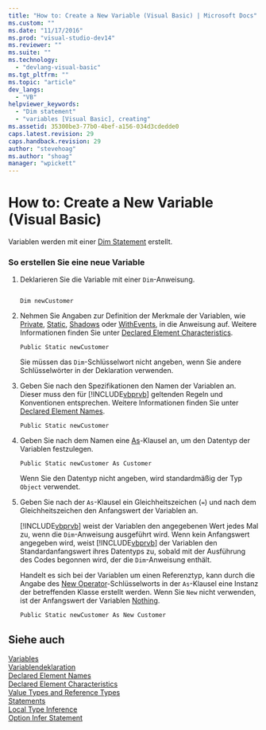 ```yaml
---
title: "How to: Create a New Variable (Visual Basic) | Microsoft Docs"
ms.custom: ""
ms.date: "11/17/2016"
ms.prod: "visual-studio-dev14"
ms.reviewer: ""
ms.suite: ""
ms.technology: 
  - "devlang-visual-basic"
ms.tgt_pltfrm: ""
ms.topic: "article"
dev_langs: 
  - "VB"
helpviewer_keywords: 
  - "Dim statement"
  - "variables [Visual Basic], creating"
ms.assetid: 35300be3-77b0-4bef-a156-034d3cdedde0
caps.latest.revision: 29
caps.handback.revision: 29
author: "stevehoag"
ms.author: "shoag"
manager: "wpickett"
---
```

# How to: Create a New Variable (Visual Basic)
Variablen werden mit einer [Dim Statement](../../../../visual-basic/language-reference/statements/dim-statement.md) erstellt.  
  
### So erstellen Sie eine neue Variable  
  
1.  Deklarieren Sie die Variable mit einer `Dim`\-Anweisung.  
  
    ```  
  
    Dim newCustomer  
    ```  
  
2.  Nehmen Sie Angaben zur Definition der Merkmale der Variablen, wie [Private](../../../../visual-basic/language-reference/modifiers/private.md), [Static](../../../../visual-basic/language-reference/modifiers/static.md), [Shadows](../../../../visual-basic/language-reference/modifiers/shadows.md) oder [WithEvents](../../../../visual-basic/language-reference/modifiers/withevents.md), in die Anweisung auf.  Weitere Informationen finden Sie unter [Declared Element Characteristics](../../../../visual-basic/programming-guide/language-features/declared-elements/declared-element-characteristics.md).  
  
    ```  
    Public Static newCustomer  
    ```  
  
     Sie müssen das `Dim`\-Schlüsselwort nicht angeben, wenn Sie andere Schlüsselwörter in der Deklaration verwenden.  
  
3.  Geben Sie nach den Spezifikationen den Namen der Variablen an. Dieser muss den für [!INCLUDE[vbprvb](../../../../csharp/programming-guide/concepts/linq/includes/vbprvb_md.md)] geltenden Regeln und Konventionen entsprechen.  Weitere Informationen finden Sie unter [Declared Element Names](../../../../visual-basic/programming-guide/language-features/declared-elements/declared-element-names.md).  
  
    ```  
    Public Static newCustomer  
    ```  
  
4.  Geben Sie nach dem Namen eine [As](../../../../visual-basic/language-reference/statements/as-clause.md)\-Klausel an, um den Datentyp der Variablen festzulegen.  
  
    ```  
    Public Static newCustomer As Customer   
    ```  
  
     Wenn Sie den Datentyp nicht angeben, wird standardmäßig der Typ `Object` verwendet.  
  
5.  Geben Sie nach der `As`\-Klausel ein Gleichheitszeichen \(`=`\) und nach dem Gleichheitszeichen den Anfangswert der Variablen an.  
  
     [!INCLUDE[vbprvb](../../../../csharp/programming-guide/concepts/linq/includes/vbprvb_md.md)] weist der Variablen den angegebenen Wert jedes Mal zu, wenn die `Dim`\-Anweisung ausgeführt wird.  Wenn kein Anfangswert angegeben wird, weist [!INCLUDE[vbprvb](../../../../csharp/programming-guide/concepts/linq/includes/vbprvb_md.md)] der Variablen den Standardanfangswert ihres Datentyps zu, sobald mit der Ausführung des Codes begonnen wird, der die `Dim`\-Anweisung enthält.  
  
     Handelt es sich bei der Variablen um einen Referenztyp, kann durch die Angabe des [New Operator](../../../../visual-basic/language-reference/operators/new-operator.md)\-Schlüsselworts in der `As`\-Klausel eine Instanz der betreffenden Klasse erstellt werden.  Wenn Sie `New` nicht verwenden, ist der Anfangswert der Variablen [Nothing](../../../../visual-basic/language-reference/nothing.md).  
  
    ```  
    Public Static newCustomer As New Customer  
    ```  
  
## Siehe auch  
 [Variables](../../../../visual-basic/programming-guide/language-features/variables/index.md)   
 [Variablendeklaration](../../../../visual-basic/programming-guide/language-features/variables/variable-declaration.md)   
 [Declared Element Names](../../../../visual-basic/programming-guide/language-features/declared-elements/declared-element-names.md)   
 [Declared Element Characteristics](../../../../visual-basic/programming-guide/language-features/declared-elements/declared-element-characteristics.md)   
 [Value Types and Reference Types](../../../../visual-basic/programming-guide/language-features/data-types/value-types-and-reference-types.md)   
 [Statements](../../../../visual-basic/language-reference/statements/index.md)   
 [Local Type Inference](../../../../visual-basic/programming-guide/language-features/variables/local-type-inference.md)   
 [Option Infer Statement](../../../../visual-basic/language-reference/statements/option-infer-statement.md)